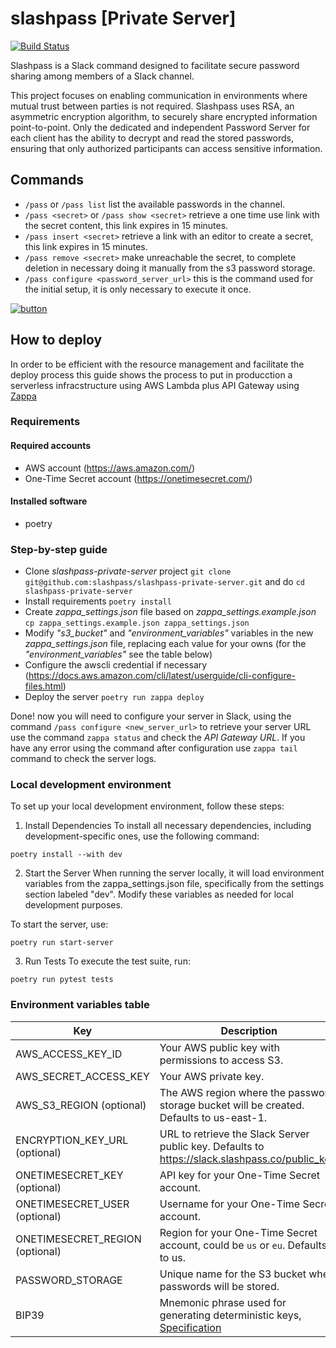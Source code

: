 # slashpass [Private Server]

[![Build Status](https://travis-ci.org/talpor/password-scale.svg?branch=master)](https://travis-ci.org/talpor/password-scale)

Slashpass is a Slack command designed to facilitate secure password sharing among members of a Slack channel.

This project focuses on enabling communication in environments where mutual trust between parties is not required. Slashpass uses RSA, an asymmetric encryption algorithm, to securely share encrypted information point-to-point. Only the dedicated and independent Password Server for each client has the ability to decrypt and read the stored passwords, ensuring that only authorized participants can access sensitive information.

## Commands

- `/pass` or `/pass list` list the available passwords in the channel.
- `/pass <secret>` or `/pass show <secret>` retrieve a one time use link with the secret content, this link expires in 15 minutes.
- `/pass insert <secret>` retrieve a link with an editor to create a secret, this link expires in 15 minutes.
- `/pass remove <secret>` make unreachable the secret, to complete deletion in necessary doing it manually from the s3 password storage.
- `/pass configure <password_server_url>` this is the command used for the initial setup, it is only necessary to execute it once.

[![button](https://platform.slack-edge.com/img/add_to_slack.png)](https://slack.com/oauth/v2/authorize?client_id=2554558892.385841792964&scope=commands)

## How to deploy

In order to be efficient with the resource management and facilitate the deploy process this guide shows the process to put in producction a serverless infracstructure using AWS Lambda plus API Gateway using [Zappa](https://github.com/zappa/Zappa)

### Requirements

#### Required accounts

- AWS account (https://aws.amazon.com/)
- One-Time Secret account (https://onetimesecret.com/)

#### Installed software

- poetry

### Step-by-step guide

- Clone _slashpass-private-server_ project `git clone git@github.com:slashpass/slashpass-private-server.git` and do `cd slashpass-private-server`
- Install requirements `poetry install`
- Create _zappa_settings.json_ file based on _zappa_settings.example.json_ `cp zappa_settings.example.json zappa_settings.json`
- Modify _"s3_bucket"_ and _"environment_variables"_ variables in the new _zappa_settings.json_ file, replacing each value for your owns (for the _"environment_variables"_ see the table below)
- Configure the awscli credential if necessary (https://docs.aws.amazon.com/cli/latest/userguide/cli-configure-files.html)
- Deploy the server `poetry run zappa deploy`

Done! now you will need to configure your server in Slack, using the command `/pass configure <new_server_url>` to retrieve your server URL use the command `zappa status` and check the _API Gateway URL_. If you have any error using the command after configuration use `zappa tail` command to check the server logs.

### Local development environment

To set up your local development environment, follow these steps:

1. Install Dependencies
   To install all necessary dependencies, including development-specific ones, use the following command:

`poetry install --with dev`

2. Start the Server
   When running the server locally, it will load environment variables from the zappa_settings.json file, specifically from the settings section labeled "dev". Modify these variables as needed for local development purposes.

To start the server, use:

`poetry run start-server`

3. Run Tests
   To execute the test suite, run:

`poetry run pytest tests`

### Environment variables table

| Key                             | Description                                                                                                                             |
| ------------------------------- | --------------------------------------------------------------------------------------------------------------------------------------- |
| AWS_ACCESS_KEY_ID               | Your AWS public key with permissions to access S3.                                                                                      |
| AWS_SECRET_ACCESS_KEY           | Your AWS private key.                                                                                                                   |
| AWS_S3_REGION (optional)        | The AWS region where the password storage bucket will be created. Defaults to us-east-1.                                                |
| ENCRYPTION_KEY_URL (optional)   | URL to retrieve the Slack Server public key. Defaults to https://slack.slashpass.co/public_key.                                         |
| ONETIMESECRET_KEY (optional)    | API key for your One-Time Secret account.                                                                                               |
| ONETIMESECRET_USER (optional)   | Username for your One-Time Secret account.                                                                                              |
| ONETIMESECRET_REGION (optional) | Region for your One-Time Secret account, could be `us` or `eu`. Defaults to us.                                                         |
| PASSWORD_STORAGE                | Unique name for the S3 bucket where passwords will be stored.                                                                           |
| BIP39                           | Mnemonic phrase used for generating deterministic keys, [Specification](https://github.com/bitcoin/bips/blob/master/bip-0039.mediawiki) |
